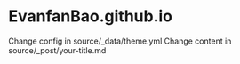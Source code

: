 # EvanfanBao.github.io
Change config in source/_data/theme.yml
Change content in source/_post/your-title.md